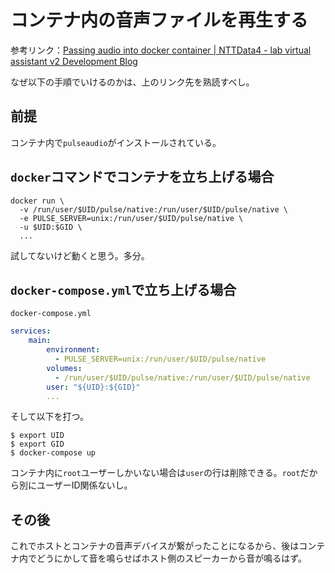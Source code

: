# コンテナ内の音声ファイルを再生する

参考リンク：[Passing audio into docker container | NTTData4 - lab virtual assistant v2 Development Blog](https://comp0016-team-24.github.io/dev/problem-solving/2020/10/30/passing-audio-into-docker.html)

なぜ以下の手順でいけるのかは、上のリンク先を熟読すべし。

## 前提

コンテナ内で`pulseaudio`がインストールされている。

## `docker`コマンドでコンテナを立ち上げる場合

~~~
docker run \
  -v /run/user/$UID/pulse/native:/run/user/$UID/pulse/native \
  -e PULSE_SERVER=unix:/run/user/$UID/pulse/native \
  -u $UID:$GID \
  ...
~~~

試してないけど動くと思う。多分。

## `docker-compose.yml`で立ち上げる場合

`docker-compose.yml`

~~~yaml
services:
    main:
        environment:
          - PULSE_SERVER=unix:/run/user/$UID/pulse/native
        volumes:
          - /run/user/$UID/pulse/native:/run/user/$UID/pulse/native
		user: "${UID}:${GID}"
		...
~~~

そして以下を打つ。

~~~shell
$ export UID
$ export GID
$ docker-compose up
~~~

コンテナ内に`root`ユーザーしかいない場合は`user`の行は削除できる。`root`だから別にユーザーID関係ないし。

## その後

これでホストとコンテナの音声デバイスが繋がったことになるから、後はコンテナ内でどうにかして音を鳴らせばホスト側のスピーカーから音が鳴るはず。
